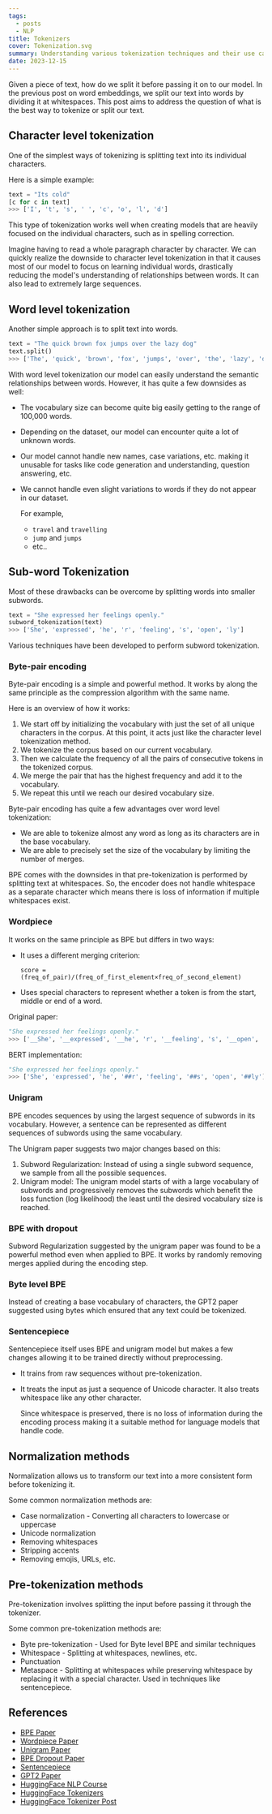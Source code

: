 ```yaml
---
tags:
  - posts
  - NLP
title: Tokenizers
cover: Tokenization.svg
summary: Understanding various tokenization techniques and their use cases.
date: 2023-12-15
---
```


Given a piece of text, how do we split it before passing it on to our model. In the previous post on word embeddings, we split our text into words by dividing it at whitespaces. This post aims to address the question of what is the best way to tokenize or split our text.

## Character level tokenization

One of the simplest ways of tokenizing
is splitting text into its individual characters.

Here is a simple example:
```python
text = "Its cold"
[c for c in text]
>>> ['I', 't', 's', ' ', 'c', 'o', 'l', 'd']
```

This type of tokenization works well when creating models that are heavily focused on the individual characters, such as in spelling correction.

Imagine having to read a whole paragraph character by character. We can quickly realize the downside to character level tokenization in that it causes most of our model to focus on learning individual words, drastically reducing the model's understanding of relationships between words. It can also lead to extremely large sequences.

## Word level tokenization

Another simple approach is to split text into words.

```python
text = "The quick brown fox jumps over the lazy dog"
text.split()
>>> ['The', 'quick', 'brown', 'fox', 'jumps', 'over', 'the', 'lazy', 'dog']
```

With word level tokenization our model can easily understand the semantic relationships between words. However, it has quite a few downsides as well:

- The vocabulary size can become quite big easily getting to the range of 100,000 words.
- Depending on the dataset, our model can encounter quite a lot of unknown words.
- Our model cannot handle new names, case variations, etc. making it unusable for tasks like code generation and understanding, question answering, etc.
- We cannot handle even slight variations to words if they do not appear in our dataset.

  For example,
  - `travel` and `travelling`
  - `jump` and `jumps`
  - etc..

## Sub-word Tokenization

Most of these drawbacks can be overcome by splitting words into smaller subwords.

```python
text = "She expressed her feelings openly."
subword_tokenization(text)
>>> ['She', 'expressed', 'he', 'r', 'feeling', 's', 'open', 'ly']
```

Various techniques have been developed to perform subword tokenization.

### Byte-pair encoding

Byte-pair encoding is a simple and powerful method. It works by along the same principle as the compression algorithm with the same name.

Here is an overview of how it works:
1. We start off by initializing the vocabulary with just the set of all unique characters in the corpus. At this point, it acts just like the character level tokenization method.
2. We tokenize the corpus based on our current vocabulary.
3. Then we calculate the frequency of all the pairs of consecutive tokens in the tokenized corpus.
4. We merge the pair that has the highest frequency and add it to the vocabulary.
5. We repeat this until we reach our desired vocabulary size.

Byte-pair encoding has quite a few advantages over word level tokenization:
- We are able to tokenize almost any word as long as its characters are in the base vocabulary.
- We are able to precisely set the size of the vocabulary by limiting the number of merges.

BPE comes with the downsides in that pre-tokenization is performed by splitting text at whitespaces. So, the encoder does not handle whitespace as a separate character which means there is loss of information if multiple whitespaces exist.

### Wordpiece

It works on the same principle as BPE but differs in two ways:
- It uses a different merging criterion:
  ```
  score = (freq_of_pair)/(freq_of_first_element×freq_of_second_element)
  ```
- Uses special characters to represent whether a token is from the start, middle or end of a word.

Original paper:
```python
"She expressed her feelings openly."
>>> ['__She', '__expressed', '__he', 'r', '__feeling', 's', '__open', 'ly']
```

BERT implementation:
```python
"She expressed her feelings openly."
>>> ['She', 'expressed', 'he', '##r', 'feeling', '##s', 'open', '##ly']
```

### Unigram

BPE encodes sequences by using the largest sequence of subwords in its vocabulary. However, a sentence can be represented as different sequences of subwords using the same vocabulary.

The Unigram paper suggests two major changes based on this:
1. Subword Regularization: Instead of using a single subword sequence, we sample from all the possible sequences.
2. Unigram model: The unigram model starts of with a large vocabulary of subwords and progressively removes the subwords which benefit the loss function (log likelihood) the least until the desired vocabulary size is reached.

### BPE with dropout

Subword Regularization suggested by the unigram paper was found to be a powerful method even when applied to BPE. It works by randomly removing merges applied during the encoding step.

### Byte level BPE

Instead of creating a base vocabulary of characters, the GPT2 paper suggested using bytes which ensured that any text could be tokenized.

### Sentencepiece

Sentencepiece itself uses BPE and unigram model but makes a few changes allowing it to be trained directly without preprocessing.

- It trains from raw sequences without pre-tokenization.
- It treats the input as just a sequence of Unicode character. It also treats whitespace like any other character.

  Since whitespace is preserved, there is no loss of information during the encoding process making it a suitable method for language models that handle code.

## Normalization methods

Normalization allows us to transform our text into a more consistent form before tokenizing it.

Some common normalization methods are:
- Case normalization - Converting all characters to lowercase or uppercase
- Unicode normalization
- Removing whitespaces
- Stripping accents
- Removing emojis, URLs, etc.

## Pre-tokenization methods

Pre-tokenization involves splitting the input before passing it through the tokenizer.

Some common pre-tokenization methods are:
- Byte pre-tokenization - Used for Byte level BPE and similar techniques
- Whitespace - Splitting at whitespaces, newlines, etc.
- Punctuation
- Metaspace - Splitting at whitespaces while preserving whitespace by replacing it with a special character. Used in techniques like sentencepiece.

## References
- [BPE Paper](https://arxiv.org/abs/1508.07909v5)
- [Wordpiece Paper](https://arxiv.org/abs/1609.08144v2)
- [Unigram Paper](https://arxiv.org/abs/1804.10959v1)
- [BPE Dropout Paper](https://arxiv.org/abs/1910.13267)
- [Sentencepiece](https://github.com/google/sentencepiece)
- [GPT2 Paper](https://cdn.openai.com/better-language-models/language_models_are_unsupervised_multitask_learners.pdf)
- [HuggingFace NLP Course](https://huggingface.co/learn/nlp-course/chapter6)
- [HuggingFace Tokenizers](https://huggingface.co/docs/tokenizers/components)
- [HuggingFace Tokenizer Post](https://huggingface.co/docs/transformers/tokenizer_summary)
